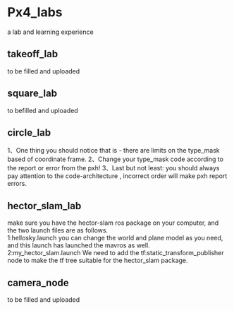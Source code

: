 # Px4_labs
a lab and learning experience
## takeoff_lab
to be filled and uploaded
## square_lab
to befilled and uploaded
## circle_lab
1、One thing you should notice that is - there are limits on the type_mask based of coordinate frame.
2、Change your type_mask code according to the report or error from the pxh!
3、Last but not least: you should always pay attention to the code-architecture , incorrect order will make pxh report errors.
## hector_slam_lab
make sure you have the hector-slam ros package on your computer, and the two launch files are as follows.  
1:hellosky.launch you can change the world and plane model as you need, and this launch has launched the mavros as well.  
2:my_hector_slam.launch We need to add the tf:static_transform_publisher node to make the tf tree suitable for the hector_slam package.  
## camera_node
to be filled and uploaded
